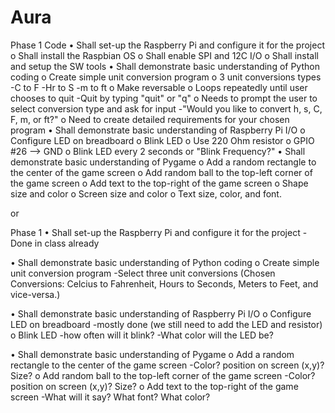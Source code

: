 # Aura

Phase 1 Code
• Shall set-up the Raspberry Pi and configure it for the project
o Shall install the Raspbian OS
o Shall enable SPI and 12C I/O
o Shall install and setup the SW tools
• Shall demonstrate basic understanding of Python coding
o Create simple unit conversion program
o 3 unit conversions types
  -C to F
  -Hr to S
  -m to ft
o Make reversable
o Loops repeatedly until user chooses to quit
  -Quit by typing "quit" or "q"
o Needs to prompt the user to select conversion type and ask for input
  -"Would you like to convert h, s, C, F, m, or ft?"
o Need to create detailed requirements for your chosen program
• Shall demonstrate basic understanding of Raspberry Pi I/O
o Configure LED on breadboard
o Blink LED
o Use 220 Ohm resistor
o GPIO #26 --> GND
o Blink LED every 2 seconds or "Blink Frequency?"
• Shall demonstrate basic understanding of Pygame
o Add a random rectangle to the center of the game screen
o Add random ball to the top-left corner of the game screen
o Add text to the top-right of the game screen
o Shape size and color
o Screen size and color
o Text size, color, and font.

or

Phase 1 • Shall set-up the Raspberry Pi and configure it for the project -Done in class already

• Shall demonstrate basic understanding of Python coding o Create simple unit conversion program -Select three unit conversions (Chosen Conversions: Celcius to Fahrenheit, Hours to Seconds, Meters to Feet, and vice-versa.)

• Shall demonstrate basic understanding of Raspberry Pi I/O o Configure LED on breadboard -mostly done (we still need to add the LED and resistor) o Blink LED -how often will it blink? -What color will the LED be?

• Shall demonstrate basic understanding of Pygame o Add a random rectangle to the center of the game screen -Color? position on screen (x,y)? Size? o Add random ball to the top-left corner of the game screen -Color? position on screen (x,y)? Size? o Add text to the top-right of the game screen -What will it say? What font? What color?
